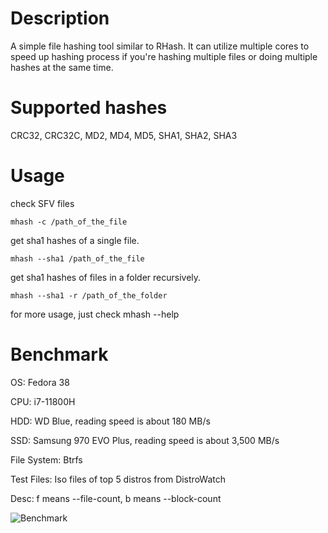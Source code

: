 # Description
A simple file hashing tool similar to RHash.
It can utilize multiple cores to speed up hashing process if you're hashing multiple files or doing multiple hashes at the same time.

# Supported hashes
CRC32, CRC32C, MD2, MD4, MD5, SHA1, SHA2, SHA3

# Usage
check SFV files
```
mhash -c /path_of_the_file 
```

get sha1 hashes of a single file.
```
mhash --sha1 /path_of_the_file 
```

get sha1 hashes of files in a folder recursively.
```
mhash --sha1 -r /path_of_the_folder 
```

for more usage, just check mhash --help

# Benchmark
OS: Fedora 38

CPU: i7-11800H

HDD: WD Blue, reading speed is about 180 MB/s

SSD: Samsung 970 EVO Plus, reading speed is about 3,500 MB/s

File System: Btrfs

Test Files: Iso files of top 5 distros from DistroWatch

Desc: f means --file-count, b means --block-count

![Benchmark](https://github.com/maboroshinokiseki/mhash/assets/15065470/e83ad651-7692-4be8-8332-4463f1671601)
